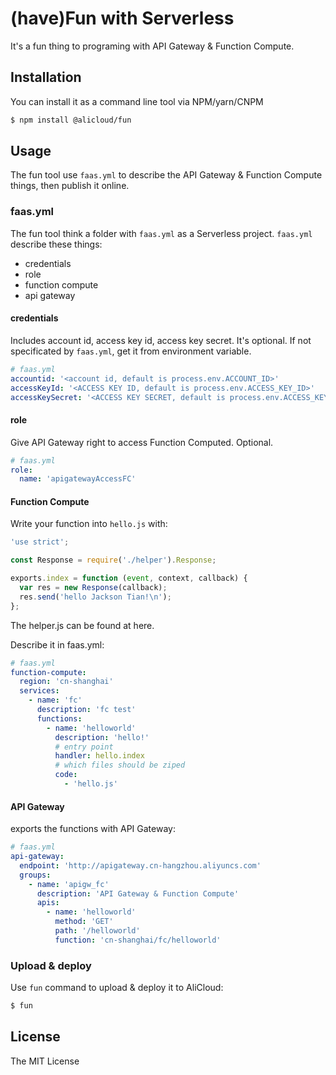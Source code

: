 # (have)Fun with Serverless

It's a fun thing to programing with API Gateway & Function Compute.

## Installation

You can install it as a command line tool via NPM/yarn/CNPM

```sh
$ npm install @alicloud/fun
```

## Usage

The fun tool use `faas.yml` to describe the API Gateway & Function Compute things, then publish it online.

### faas.yml

The fun tool think a folder with `faas.yml` as a Serverless project. `faas.yml` describe these things:

- credentials
- role
- function compute
- api gateway

#### credentials

Includes account id, access key id, access key secret. It's optional. If not specificated by `faas.yml`, get it from environment variable.

```yaml
# faas.yml
accountid: '<account id, default is process.env.ACCOUNT_ID>'
accessKeyId: '<ACCESS KEY ID, default is process.env.ACCESS_KEY_ID>'
accessKeySecret: '<ACCESS KEY SECRET, default is process.env.ACCESS_KEY_SECRET>'
```

#### role

Give API Gateway right to access Function Computed. Optional.

```yaml
# faas.yml
role:
  name: 'apigatewayAccessFC'
```

#### Function Compute

Write your function into `hello.js` with:

```js
'use strict';

const Response = require('./helper').Response;

exports.index = function (event, context, callback) {
  var res = new Response(callback);
  res.send('hello Jackson Tian!\n');
};
```

The helper.js can be found at here.

Describe it in faas.yml:

```yaml
# faas.yml
function-compute:
  region: 'cn-shanghai'
  services:
    - name: 'fc'
      description: 'fc test'
      functions:
        - name: 'helloworld'
          description: 'hello!'
          # entry point
          handler: hello.index
          # which files should be ziped
          code:
            - 'hello.js'
```

#### API Gateway

exports the functions with API Gateway:

```yaml
# faas.yml
api-gateway:
  endpoint: 'http://apigateway.cn-hangzhou.aliyuncs.com'
  groups:
    - name: 'apigw_fc'
      description: 'API Gateway & Function Compute'
      apis:
        - name: 'helloworld'
          method: 'GET'
          path: '/helloworld'
          function: 'cn-shanghai/fc/helloworld'
```

### Upload & deploy

Use `fun` command to upload & deploy it to AliCloud:

```sh
$ fun
```

## License
The MIT License
